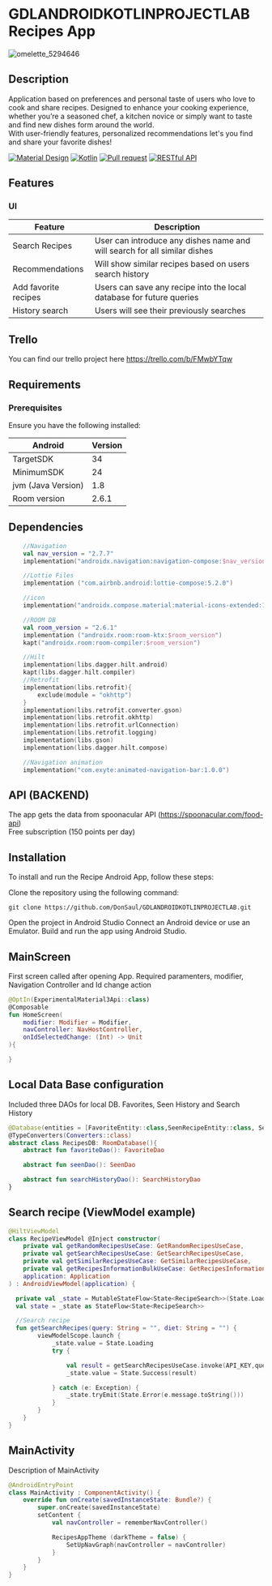# GDLANDROIDKOTLINPROJECTLAB Recipes App

![omelette_5294646](https://github.com/DonSaul/GDLANDROIDKOTLINPROJECTLAB/assets/147429296/1d323d62-e43e-46cc-b337-620521689d55)

## Description
Application based on preferences and personal taste of users who love to cook and share recipes. Designed to enhance your cooking experience, whether you’re a seasoned chef, a kitchen novice or simply want to taste and find new dishes form around the world.<br/>
With user-friendly features, personalized recommendations let's you find and share your favorite dishes!

[![Material Design](https://img.shields.io/badge/Material_Design-757575?style=flat&logo=material-design&logoColor=white)](https://material.io/)
[![Kotlin](https://img.shields.io/badge/Kotlin-007396?style=flat&logo=kotlin&logoColor=white)](https://kotlinlang.org/)
[![Pull request](https://img.shields.io/badge/PRs-welcome-success?style=flat)](https://github.com/DonSaul/CLKOTLINPROJECT/pulls)
[![RESTful API](https://img.shields.io/badge/RESTful_API-005571?style=flat&logo=http&logoColor=white)](https://restfulapi.net/)

## Features

### UI

| Feature                                                               | Description                                                                         |
|-----------------------------------------------------------------------|-------------------------------------------------------------------------------------|
| Search Recipes                                                        | User can introduce any dishes name and will search for all similar dishes        |
| Recommendations                                                       | Will show similar recipes based on users search history                            |
| Add favorite recipes                                                  | Users can save any recipe into the local database for future queries                |
| History search                                                        | Users will see their previously searches                                            |


## Trello
You can find our trello project here https://trello.com/b/FMwbYTqw


## Requirements
### Prerequisites

Ensure you have the following installed:

| Android             | Version |
|---------------------|---------|
| TargetSDK           | 34      |
| MinimumSDK          | 24      |
| jvm (Java Version)  | 1.8     |
| Room version        | 2.6.1   |

## Dependencies 
```kotlin
    //Navigation
    val nav_version = "2.7.7"
    implementation("androidx.navigation:navigation-compose:$nav_version")

    //Lottie Files
    implementation ("com.airbnb.android:lottie-compose:5.2.0")

    //icon
    implementation("androidx.compose.material:material-icons-extended:1.6.5")

    //ROOM DB
    val room_version = "2.6.1"
    implementation ("androidx.room:room-ktx:$room_version")
    kapt("androidx.room:room-compiler:$room_version")

    //Hilt
    implementation(libs.dagger.hilt.android)
    kapt(libs.dagger.hilt.compiler)
    //Retrofit 
    implementation(libs.retrofit){
        exclude(module = "okhttp")
    }
    implementation(libs.retrofit.converter.gson)
    implementation(libs.retrofit.okhttp)
    implementation(libs.retrofit.urlConnection)
    implementation(libs.retrofit.logging)
    implementation(libs.gson)
    implementation(libs.dagger.hilt.compose)

    //Navigation animation
    implementation("com.exyte:animated-navigation-bar:1.0.0")
```

## API (BACKEND)
The app gets the data from spoonacular API (https://spoonacular.com/food-api) <br/>
Free subscription (150 points per day)


## Installation

To install and run the Recipe Android App, follow these steps:

Clone the repository using the following command:
```
git clone https://github.com/DonSaul/GDLANDROIDKOTLINPROJECTLAB.git
```
Open the project in Android Studio
Connect an Android device or use an Emulator.
Build and run the app using Android Studio.

## MainScreen
First screen called after opening App. Required paramenters, modifier, Navigation Controller and Id change action
```kotlin
@OptIn(ExperimentalMaterial3Api::class)
@Composable
fun HomeScreen(
    modifier: Modifier = Modifier,
    navController: NavHostController,
    onIdSelectedChange: (Int) -> Unit
){

}
```

## Local Data Base configuration
Included three DAOs for local DB. Favorites, Seen History and Search History 
```kotlin
@Database(entities = [FavoriteEntity::class,SeenRecipeEntity::class, SearchHistoryEntity::class], version = 2)
@TypeConverters(Converters::class)
abstract class RecipesDB: RoomDatabase(){
    abstract fun favoriteDao(): FavoriteDao

    abstract fun seenDao(): SeenDao

    abstract fun searchHistoryDao(): SearchHistoryDao
}
```

## Search recipe (ViewModel example)
```kotlin
@HiltViewModel
class RecipeViewModel @Inject constructor(
    private val getRandomRecipesUseCase: GetRandomRecipesUseCase,
    private val getSearchRecipesUseCase: GetSearchRecipesUseCase,
    private val getSimilarRecipesUseCase: GetSimilarRecipesUseCase,
    private val getRecipesInformationBulkUseCase: GetRecipesInformationBulkUseCase,
    application: Application
) : AndroidViewModel(application) {

  private val _state = MutableStateFlow<State<RecipeSearch>>(State.Loading)
  val state = _state as StateFlow<State<RecipeSearch>>

  //Search recipe 
  fun getSearchRecipes(query: String = "", diet: String = "") {
        viewModelScope.launch {
            _state.value = State.Loading
            try {

                val result = getSearchRecipesUseCase.invoke(API_KEY,query,diet)
                _state.value = State.Success(result)

            } catch (e: Exception) {
                _state.tryEmit(State.Error(e.message.toString()))
            }
        }
    }
}
```

## MainActivity

Description of MainActivity
```kotlin
@AndroidEntryPoint
class MainActivity : ComponentActivity() {
    override fun onCreate(savedInstanceState: Bundle?) {
        super.onCreate(savedInstanceState)
        setContent {
            val navController = rememberNavController()

            RecipesAppTheme (darkTheme = false) {
                SetUpNavGraph(navController = navController)
            }
        }
    }
}
```



